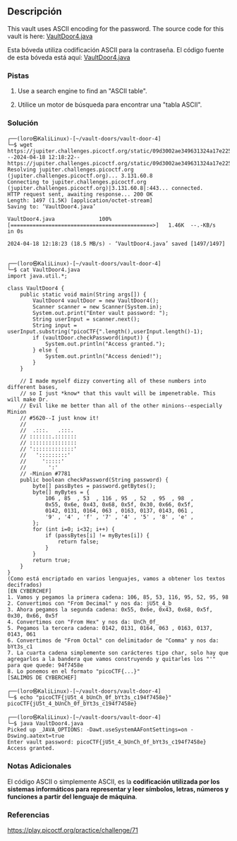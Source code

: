 ## Descripción
This vault uses ASCII encoding for the password. The source code for this vault is here: [VaultDoor4.java](https://jupiter.challenges.picoctf.org/static/09d3002ae349631324a17e2255ae8df2/VaultDoor4.java)

Esta bóveda utiliza codificación ASCII para la contraseña. El código fuente de esta bóveda está aquí: [VaultDoor4.java](https://jupiter.challenges.picoctf.org/static/09d3002ae349631324a17e2255ae8df2/VaultDoor4.java)
### Pistas
1. Use a search engine to find an "ASCII table".

1. Utilice un motor de búsqueda para encontrar una "tabla ASCII".
### Solución
```
┌──(loro㉿KaliLinux)-[~/vault-doors/vault-door-4]
└─$ wget https://jupiter.challenges.picoctf.org/static/09d3002ae349631324a17e2255ae8df2/VaultDoor4.java
--2024-04-18 12:18:22--  https://jupiter.challenges.picoctf.org/static/09d3002ae349631324a17e2255ae8df2/VaultDoor4.java
Resolving jupiter.challenges.picoctf.org (jupiter.challenges.picoctf.org)... 3.131.60.8
Connecting to jupiter.challenges.picoctf.org (jupiter.challenges.picoctf.org)|3.131.60.8|:443... connected.
HTTP request sent, awaiting response... 200 OK
Length: 1497 (1.5K) [application/octet-stream]
Saving to: ‘VaultDoor4.java’

VaultDoor4.java              100%[=============================================>]   1.46K  --.-KB/s    in 0s      

2024-04-18 12:18:23 (18.5 MB/s) - ‘VaultDoor4.java’ saved [1497/1497]

                                                                                                                   
┌──(loro㉿KaliLinux)-[~/vault-doors/vault-door-4]
└─$ cat VaultDoor4.java 
import java.util.*;

class VaultDoor4 {
    public static void main(String args[]) {
        VaultDoor4 vaultDoor = new VaultDoor4();
        Scanner scanner = new Scanner(System.in);
        System.out.print("Enter vault password: ");
        String userInput = scanner.next();
        String input = userInput.substring("picoCTF{".length(),userInput.length()-1);
        if (vaultDoor.checkPassword(input)) {
            System.out.println("Access granted.");
        } else {
            System.out.println("Access denied!");
        }
    }

    // I made myself dizzy converting all of these numbers into different bases,
    // so I just *know* that this vault will be impenetrable. This will make Dr.
    // Evil like me better than all of the other minions--especially Minion
    // #5620--I just know it!
    //
    //  .:::.   .:::.
    // :::::::.:::::::
    // :::::::::::::::
    // ':::::::::::::'
    //   ':::::::::'
    //     ':::::'
    //       ':'
    // -Minion #7781
    public boolean checkPassword(String password) {
        byte[] passBytes = password.getBytes();
        byte[] myBytes = {
            106 , 85  , 53  , 116 , 95  , 52  , 95  , 98  ,
            0x55, 0x6e, 0x43, 0x68, 0x5f, 0x30, 0x66, 0x5f,
            0142, 0131, 0164, 063 , 0163, 0137, 0143, 061 ,
            '9' , '4' , 'f' , '7' , '4' , '5' , '8' , 'e' ,
        };
        for (int i=0; i<32; i++) {
            if (passBytes[i] != myBytes[i]) {
                return false;
            }
        }
        return true;
    }
}
(Como está encriptado en varios lenguajes, vamos a obtener los textos decifrados)
[EN CYBERCHEF]
1. Vamos y pegamos la primera cadena: 106, 85, 53, 116, 95, 52, 95, 98
2. Convertimos con "From Decimal" y nos da: jU5t_4_b
3. Ahora pegamos la segunda cadena: 0x55, 0x6e, 0x43, 0x68, 0x5f, 0x30, 0x66, 0x5f
4. Convertimos con "From Hex" y nos da: UnCh_0f_
5. Pegamos la tercera cadena: 0142, 0131, 0164, 063 , 0163, 0137, 0143, 061
6. Convertimos de "From Octal" con delimitador de "Comma" y nos da: bYt3s_c1
7. La cuarta cadena simplemente son carácteres tipo char, solo hay que agregarlos a la bandera que vamos construyendo y quitarles los "'" para que quede: 94f7458e
8. Lo ponemos en el formato "picoCTF{...}"
[SALIMOS DE CYBERCHEF]
                                                                                                                   
┌──(loro㉿KaliLinux)-[~/vault-doors/vault-door-4]
└─$ echo "picoCTF{jU5t_4_bUnCh_0f_bYt3s_c194f7458e}"                 
picoCTF{jU5t_4_bUnCh_0f_bYt3s_c194f7458e}
                                                                                                                   
┌──(loro㉿KaliLinux)-[~/vault-doors/vault-door-4]
└─$ java VaultDoor4.java                                                                            
Picked up _JAVA_OPTIONS: -Dawt.useSystemAAFontSettings=on -Dswing.aatext=true
Enter vault password: picoCTF{jU5t_4_bUnCh_0f_bYt3s_c194f7458e}
Access granted.

```
### Notas Adicionales
El código ASCII o simplemente ASCII, es la **codificación utilizada por los sistemas informáticos para representar y leer símbolos, letras, números y funciones a partir del lenguaje de máquina**.
### Referencias
https://play.picoctf.org/practice/challenge/71